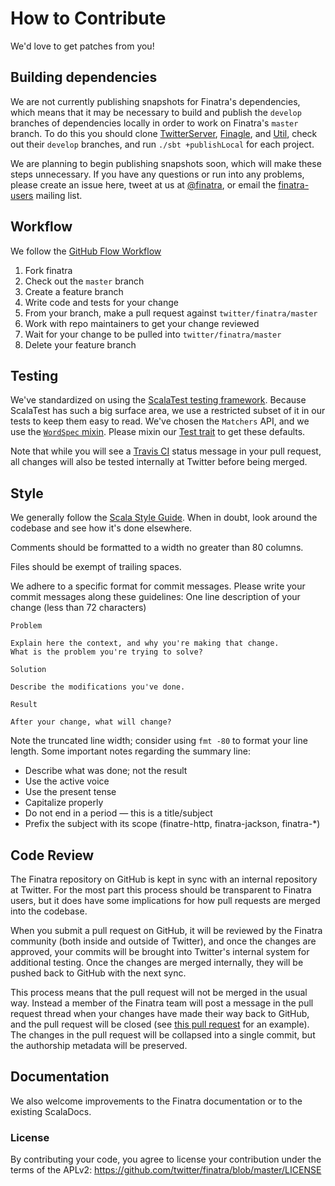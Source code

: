 # How to Contribute

We'd love to get patches from you!

## Building dependencies

We are not currently publishing snapshots for Finatra's dependencies, which
means that it may be necessary to build and publish the `develop` branches of dependencies locally 
in order to work on Finatra's `master` branch. To do this you should clone [TwitterServer][twitter-server-repo], 
[Finagle][finagle-repo], and [Util][util-repo], check out their `develop` branches, and run `./sbt +publishLocal` 
for each project.

We are planning to begin publishing snapshots soon, which will make these steps
unnecessary. If you have any questions or run into any problems, please create
an issue here, tweet at us at [@finatra](https://twitter.com/finatra), or email
the [finatra-users](https://groups.google.com/forum/#!forum/finatra-users) mailing list.

## Workflow

We follow the [GitHub Flow Workflow](https://guides.github.com/introduction/flow/)

1.  Fork finatra
2.  Check out the `master` branch
3.  Create a feature branch
4.  Write code and tests for your change
6.  From your branch, make a pull request against `twitter/finatra/master`
7.  Work with repo maintainers to get your change reviewed
8.  Wait for your change to be pulled into `twitter/finatra/master`
9.  Delete your feature branch

## Testing

We've standardized on using the [ScalaTest testing framework][scalatest].
Because ScalaTest has such a big surface area, we use a restricted subset of it
in our tests to keep them easy to read.  We've chosen the `Matchers` API, and we use 
the [`WordSpec` mixin][wordspec]. Please mixin our [Test trait][test-trait] to get
these defaults.

Note that while you will see a [Travis CI][travis-ci] status message in your
pull request, all changes will also be tested internally at Twitter before being merged.

## Style

We generally follow the [Scala Style Guide][scala-style-guide]. When in doubt, look around the codebase and see how it's done elsewhere.

Comments should be formatted to a width no greater than 80 columns.

Files should be exempt of trailing spaces.

We adhere to a specific format for commit messages. Please write your commit
messages along these guidelines:
    One line description of your change (less than 72 characters)

    Problem

    Explain here the context, and why you're making that change.
    What is the problem you're trying to solve?

    Solution

    Describe the modifications you've done.

    Result

    After your change, what will change?

Note the truncated line width; consider using `fmt -80` to format your line length.
Some important notes regarding the summary line:

* Describe what was done; not the result
* Use the active voice
* Use the present tense
* Capitalize properly
* Do not end in a period — this is a title/subject
* Prefix the subject with its scope (finatre-http, finatra-jackson, finatra-*)

## Code Review

The Finatra repository on GitHub is kept in sync with an internal repository at
Twitter. For the most part this process should be transparent to Finatra users,
but it does have some implications for how pull requests are merged into the
codebase.

When you submit a pull request on GitHub, it will be reviewed by the
Finatra community (both inside and outside of Twitter), and once the changes are
approved, your commits will be brought into Twitter's internal system for additional
testing. Once the changes are merged internally, they will be pushed back to
GitHub with the next sync.

This process means that the pull request will not be merged in the usual way.
Instead a member of the Finatra team will post a message in the pull request
thread when your changes have made their way back to GitHub, and the pull
request will be closed (see [this pull request][pull-example] for an example). The changes
in the pull request will be collapsed into a single commit, but the authorship
metadata will be preserved.

## Documentation

We also welcome improvements to the Finatra documentation or to the existing ScalaDocs.

[pull-example]: https://github.com/twitter/finagle/pull/267
[twitter-server-repo]: https://github.com/twitter/twitter-server
[finagle-repo]: https://github.com/twitter/finagle
[util-repo]: https://github.com/twitter/util
[effectivescala]: https://twitter.github.io/effectivescala/
[wordspec]: http://doc.scalatest.org/2.2.1/#org.scalatest.WordSpec
[scalatest]: http://www.scalatest.org/
[scala-style-guide]: http://docs.scala-lang.org/style/scaladoc.html
[travis-ci]: https://travis-ci.org/twitter/finatra
[test-trait]: https://github.com/twitter/finatra/blob/master/finatra/inject/inject-core/src/test/scala/com/twitter/inject/Test.scala

### License
By contributing your code, you agree to license your contribution under the terms of the APLv2:
https://github.com/twitter/finatra/blob/master/LICENSE
